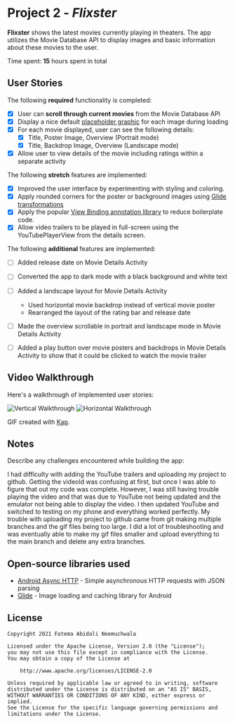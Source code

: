 # Project 2 - *Flixster*

**Flixster** shows the latest movies currently playing in theaters. The app utilizes the Movie Database API to display images and basic information about these movies to the user.

Time spent: **15** hours spent in total

## User Stories

The following **required** functionality is completed:

* [x] User can **scroll through current movies** from the Movie Database API
* [x] Display a nice default [placeholder graphic](https://guides.codepath.org/android/Displaying-Images-with-the-Glide-Library#advanced-usage) for each image during loading
* [x] For each movie displayed, user can see the following details:
  * [x] Title, Poster Image, Overview (Portrait mode)
  * [x] Title, Backdrop Image, Overview (Landscape mode)
* [x] Allow user to view details of the movie including ratings within a separate activity

The following **stretch** features are implemented:

* [x] Improved the user interface by experimenting with styling and coloring.
* [x] Apply rounded corners for the poster or background images using [Glide transformations](https://guides.codepath.org/android/Displaying-Images-with-the-Glide-Library#transformations)
* [x] Apply the popular [View Binding annotation library](http://guides.codepath.org/android/Reducing-View-Boilerplate-with-ViewBinding) to reduce boilerplate code.
* [x] Allow video trailers to be played in full-screen using the YouTubePlayerView from the details screen.

The following **additional** features are implemented:

* [ ] Added release date on Movie Details Activity
* [ ] Converted the app to dark mode with a black background and white text
* [ ] Added a landscape layout for Movie Details Activity
    - Used horizontal movie backdrop instead of vertical movie poster
    - Rearranged the layout of the rating bar and release date
* [ ] Made the overview scrollable in portrait and landscape mode in Movie Details Activity
* [ ] Added a play button over movie posters and backdrops in Movie Details Activity to
      show that it could be clicked to watch the movie trailer


## Video Walkthrough

Here's a walkthrough of implemented user stories:

<img src='./VerticalWalkthrough.gif' title='Verical Walkthrough' width='' alt='Vertical Walkthrough' />
<img src='./HorizontalWalkthrough.gif' title='Horizontal Walkthrough' width='' alt='Horizontal Walkthrough' />

GIF created with [Kap](https://getkap.co/).

## Notes

Describe any challenges encountered while building the app:

I had difficulty with adding the YouTube trailers and uploading my project to github. Getting the videoId was confusing at first, but once I was able to figure that out my code was complete. However, I was still having trouble playing the video and that was due to YouTube not being updated and the emulator not being able to display the video. I then updated YouTube and switched to testing on my phone and everything worked perfectly. My trouble with uploading my project to github came from git making multiple branches and the gif files being too large. I did a lot of troubleshooting and was eventually able to make my gif files smaller and upload everything to the main branch and delete any extra branches.

## Open-source libraries used

- [Android Async HTTP](https://github.com/loopj/android-async-http) - Simple asynchronous HTTP requests with JSON parsing
- [Glide](https://github.com/bumptech/glide) - Image loading and caching library for Android

## License

    Copyright 2021 Fatema Abidali Neemuchwala

    Licensed under the Apache License, Version 2.0 (the "License");
    you may not use this file except in compliance with the License.
    You may obtain a copy of the License at

        http://www.apache.org/licenses/LICENSE-2.0

    Unless required by applicable law or agreed to in writing, software
    distributed under the License is distributed on an "AS IS" BASIS,
    WITHOUT WARRANTIES OR CONDITIONS OF ANY KIND, either express or implied.
    See the License for the specific language governing permissions and
    limitations under the License.
